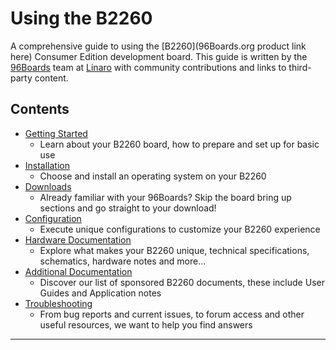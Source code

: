 # Using the B2260

A comprehensive guide to using the [B2260](96Boards.org product link here) Consumer Edition development board. This guide is written by the [96Boards](https://www.96boards.org) team at [Linaro](http://www.linaro.org) with community contributions and links to third-party content.

## Contents

- [Getting Started](GettingStarted/README.md)
   - Learn about your B2260 board, how to prepare and set up for basic use
- [Installation](Installation/README.md)
   - Choose and install an operating system on your B2260
- [Downloads](Downloads/README.md)
   - Already familiar with your 96Boards? Skip the board bring up sections and go straight to your download!
- [Configuration](Configuration/README.md)
   - Execute unique configurations to customize your B2260 experience
- [Hardware Documentation](HardwareDocs/README.md)
   - Explore what makes your B2260 unique, technical specifications, schematics, hardware notes and more...
- [Additional Documentation](AdditionalDocs/README.md)
   - Discover our list of sponsored B2260 documents, these include User Guides and Application notes
- [Troubleshooting](Troubleshooting/README.md)
   - From bug reports and current issues, to forum access and other useful resources, we want to help you find answers   


***
